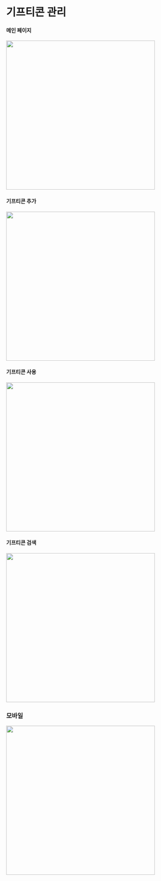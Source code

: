 # 기프티콘 관리

#### 메인 페이지 
<img src = "https://user-images.githubusercontent.com/48347326/103777998-ff9f7200-5074-11eb-8aad-8d3ca6ad0365.png" height="400px">

#### 기프티콘 추가
<img src = "https://user-images.githubusercontent.com/48347326/103776049-3e7ff880-5072-11eb-92c8-8c510e54fee0.png" height="400px">

#### 기프티콘 사용
<img src = "https://user-images.githubusercontent.com/48347326/103776117-56577c80-5072-11eb-99f9-8dae79908162.png" height="400px">

#### 기프티콘 검색
<img src = "https://user-images.githubusercontent.com/48347326/103774182-818c9c80-506f-11eb-9780-8e16815a099e.png" height="400px">

### 모바일
<img src = "https://user-images.githubusercontent.com/48347326/103779097-9ae51700-5076-11eb-9404-42028f542594.png" height="400px">

